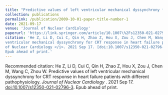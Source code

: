 ```yaml
---
title: "Predictive values of left ventricular mechanical dyssynchrony for CRT response in heart failure patients with different pathophysiology"
collection: publications
permalink: /publication/2009-10-01-paper-title-number-1
date: 2021-09-17
venue: 'Journal of Nuclear Cardiology'
paperurl: 'https://link.springer.com/article/10.1007\%2Fs12350-021-02796-3'
citation: 'He Z, Li D, Cui C, Qin H, Zhao Z, Hou X, Zou J, Chen M, Wang C, Zhou W. Predictive values of left 
ventricular mechanical dyssynchrony for CRT response in heart failure patients with different pathophysiology. <i>Journal 
of Nuclear Cardiology </i>. 2021 Sep 17. [doi:10.1007/s12350-021-02796-3](https://link.springer.com/article/10.1007\%2Fs12350-021-02796-3). 
Epub ahead of print.'
---
```


Recommended citation: He Z, Li D, Cui C, Qin H, Zhao Z, Hou X, Zou J, Chen M, Wang C, Zhou W. Predictive values of left 
ventricular mechanical dyssynchrony for CRT response in heart failure patients with different pathophysiology. <i>Journal 
of Nuclear Cardiology </i>. 2021 Sep 17. [doi:10.1007/s12350-021-02796-3](https://link.springer.com/article/10.1007\%2Fs12350-021-02796-3). 
Epub ahead of print.